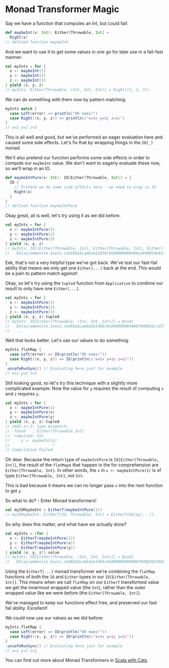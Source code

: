 # Monad Transformer Magic

Say we have a function that computes an Int, but could fail:

```scala
def maybeInt(x: Int): Either[Throwable, Int] =
  Right(x)
// defined function maybeInt
```

And we want to use it to get some values in one go for later use in a fail-fast manner:

```scala
val myInts = for {
  x <- maybeInt(1)
  y <- maybeInt(2)
  z <- maybeInt(3)
} yield (x, y, z)
// myInts: Either[Throwable, (Int, Int, Int)] = Right((1, 2, 3))
```

We can do something with them now by pattern matching:

```scala
myInts match {
  case Left(error) => println("Oh noes!")
  case Right((x, y, z)) => println(s"x=$x y=$y z=$z")
}
// x=1 y=2 z=3
```

This is all well and good, but we've performed an eager evaluation here and caused some side effects.
Let's fix that by wrapping things in the `IO[_]` monad.

We'll also pretend our function performs some side effects in order to compute our `maybeInt` value.
We don't want to eagerly evaluate these now, so we'll wrap in an IO.

```scala
def maybeIntPure(x: Int): IO[Either[Throwable, Int]] = {
  IO {
    // Pretend we do some side effects here - we need to wrap in IO
    Right(x)
  }
}
// defined function maybeIntPure
```

Okay great, all is well, let's try using it as we did before.

```scala
val myInts = for {
  x <- maybeIntPure(1)
  y <- maybeIntPure(2)
  z <- maybeIntPure(3)
} yield (x, y, z)
// myInts: IO[(Either[Throwable, Int], Either[Throwable, Int], Either[Throwable, Int])] = Bind(
//   Delay(ammonite.$sess.cmd10$$$Lambda$1639/0x00000008408ea840@14e93c46),
```

Eek, that's not a very helpful type we've got back. We've lost our fast-fail ability that means we only get one `Either[...]` back at the end. This would be a pain to pattern match against!

Okay, so let's try using the `tupled` function from `Applicative` to combine our result to only have one `Either[...]`.

```scala
val myInts = for {
  x <- maybeIntPure(1)
  y <- maybeIntPure(2)
  z <- maybeIntPure(3)
} yield (x, y, z).tupled
// myInts: IO[Either[Throwable, (Int, Int, Int)]] = Bind(
//   Delay(ammonite.$sess.cmd0$$$Lambda$1466/0x0000000840867040@56ccd751),
//   ...
```

Well that looks better. Let's use our values to do something:

```scala
myInts.flatMap {
  case Left(error) => IO(println("Oh noes!"))
  case Right((x, y, z)) => IO(println(s"x=$x y=$y z=$z"))
}
.unsafeRunSync() // Evaluating here just for example
// x=1 y=2 z=3
```

Still looking good, so let's try this technique with a slightly more complicated example. Now the value for `y` requires the result of computing `x` and `z` requires `y`.

```scala
val myInts = for {
  x <- maybeIntPure(1)
  y <- maybeIntPure(x)
  z <- maybeIntPure(y)
} yield (x, y, z).tupled
// cmd2.sc:3: type mismatch;
//  found   : Either[Throwable,Int]
//  required: Int
//     y <- maybeInt(x)
//                   ^
// Compilation Failed
```

Oh dear. Because the return type of `maybeIntPure` is `IO[Either[Throwable, Int]]`, the result of the `flatMap`s that happen in the for comprehension are `Either[Throwable, Int]`.
In other words, the `x` in `x <- maybeIntPure(1)` is of type `Either[Throwable, Int]`, not `Int`.

This is bad because it means we can no longer pass `x` into the next function to get `y`.

So what to do? - Enter Monad transformers!

```scala
val myIOMaybeInt = EitherT(maybeIntPure(1))
// myIOMaybeInt: EitherT[IO, Throwable, Int] = EitherT(Delay(...))
```

So why does this matter, and what have we actually done?

```scala
val myInts = (for {
  x <- EitherT(maybeIntPure(1))
  y <- EitherT(maybeIntPure(x))
  z <- EitherT(maybeIntPure(y))
} yield (x, y, z)).value
// myInts: IO[Either[Throwable, (Int, Int, Int)]] = Bind(
//   Delay(ammonite.$sess.cmd0$$$Lambda$1466/0x0000000840867040@3dc95b8b),
```

Using the `EitherT[...]` monad transformer we're combining the `flatMap` functions of both the `IO` and `Either` types in our `IO[Either[Throwable, Int]]`. This means when we call `flatMap` on our `EitherT` transformed value we get the innermost wrapped value (the `Int`), rather than the outer wrapped value like we were before (the `Either[Throwable, Int]`).

We've managed to keep our functions effect free, and preserved our fast fail ability. Excellent!

We could now use our values as we did before:

```scala
myInts.flatMap {
  case Left(error) => IO(println("Oh noes!"))
  case Right((x, y, z)) => IO(println(s"x=$x y=$y z=$z"))
}
.unsafeRunSync() // Evaluating here just for example
// x=1 y=1 z=1
```

You can find out more about Monad Transformers in [Scala with Cats](https://www.scalawithcats.com/dist/scala-with-cats.html#sec:monad-transformers).
